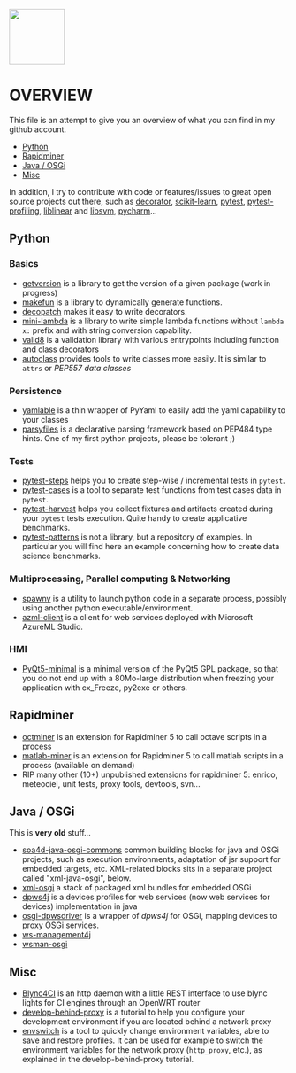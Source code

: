 [<img src="https://sourcerer.io/assets/avatar/smarie" width="100" height="100" />](https://sourcerer.io/smarie)

# OVERVIEW
This file is an attempt to give you an overview of what you can find in my github account.

 * [Python](#python)
 * [Rapidminer](#rapidminer)
 * [Java / OSGi](#java--osgi)
 * [Misc](#misc)

In addition, I try to contribute with code or features/issues to great open source projects out there, such as [decorator](https://github.com/smarie/decorator), [scikit-learn](https://github.com/scikit-learn/scikit-learn), [pytest](https://github.com/pytest-dev/pytest), [pytest-profiling](https://github.com/manahl/pytest-plugins), [liblinear](https://github.com/cjlin1/liblinear) and [libsvm](https://github.com/cjlin1/libsvm), [pycharm](https://youtrack.jetbrains.com/issues)...

## Python

### Basics

 * [getversion](https://github.com/smarie/python-getversion/) is a library to get the version of a given package (work in progress)
 * [makefun](https://smarie.github.io/python-makefun) is a library to dynamically generate functions.
 * [decopatch](https://smarie.github.io/python-decopatch) makes it easy to write decorators.
 * [mini-lambda](https://smarie.github.io/python-mini-lambda) is a library to write simple lambda functions without `lambda x:` prefix and with string conversion capability. 
 * [valid8](https://smarie.github.io/python-valid8/) is a validation library with various entrypoints including function and class decorators
 * [autoclass](https://smarie.github.io/python-autoclass/) provides tools to write classes more easily. It is similar to `attrs` or *PEP557 data classes*

### Persistence

 * [yamlable](https://smarie.github.io/python-yamlable/) is a thin wrapper of PyYaml to easily add the yaml capability to your classes
 * [parsyfiles](https://smarie.github.io/python-parsyfiles) is a declarative parsing framework based on PEP484 type hints. One of my first python projects, please be tolerant ;)

### Tests

 * [pytest-steps](https://smarie.github.io/python-pytest-steps) helps you to create step-wise / incremental tests in `pytest`.
 * [pytest-cases](https://smarie.github.io/python-pytest-cases) is a tool to separate test functions from test cases data in `pytest`.
 * [pytest-harvest](https://smarie.github.io/python-pytest-harvest/) helps you collect fixtures and artifacts created during your `pytest` tests execution. Quite handy to create applicative benchmarks.
 * [pytest-patterns](https://smarie.github.io/pytest-patterns/) is not a library, but a repository of examples. In particular you will find here an example concerning how to create data science benchmarks.

### Multiprocessing, Parallel computing & Networking

 * [spawny](https://smarie.github.io/python-spawny) is a utility to launch python code in a separate process, possibly using another python executable/environment.
 * [azml-client](https://smarie.github.io/python-azureml-client) is a client for web services deployed with Microsoft AzureML Studio.

### HMI

 * [PyQt5-minimal](https://github.com/smarie/PyQt5-minimal) is a minimal version of the PyQt5 GPL package, so that you do not end up with a 80Mo-large distribution when freezing your application with cx_Freeze, py2exe or others. 

## Rapidminer

 * [octminer](https://github.com/smarie/java-octminer) is an extension for Rapidminer 5 to call octave scripts in a process
 * [matlab-miner]() is an extension for Rapidminer 5 to call matlab scripts in a process (available on demand)
 * RIP many other (10+) unpublished extensions for rapidminer 5: enrico, meteociel, unit tests, proxy tools, devtools, svn...

## Java / OSGi

This is **very old** stuff...

 * [soa4d-java-osgi-commons](https://github.com/smarie/java-soa4d-java-osgi-commons) common building blocks for java and OSGi projects, such as execution environments, adaptation of jsr support for embedded targets, etc. XML-related blocks sits in a separate project called "xml-java-osgi", below.
 * [xml-osgi](https://github.com/smarie/java-xml-osgi) a stack of packaged xml bundles for embedded OSGi 
 * [dpws4j](https://github.com/smarie/java-dpws4j) is a devices profiles for web services (now web services for devices) implementation in java
 * [osgi-dpwsdriver](https://github.com/smarie/java-osgi-dpwsdriver) is a wrapper of *dpws4j* for OSGi, mapping devices to proxy OSGi services.
 * [ws-management4j](https://github.com/smarie/java-ws-management4j)
 * [wsman-osgi](https://github.com/smarie/java-wsman-osgi)

## Misc

 * [Blync4CI](https://github.com/smarie/blync4CI) is an http daemon with a little REST interface to use blync lights for CI engines through an OpenWRT router
 * [develop-behind-proxy](https://github.com/smarie/develop-behind-proxy) is a tutorial to help you configure your development environment if you are located behind a network proxy
 * [envswitch](https://github.com/smarie/env-switcher-gui) is a tool to quickly change environment variables, able to save and restore profiles. It can be used for example to switch the environment variables for the network proxy (`http_proxy`, etc.), as explained in the develop-behind-proxy tutorial.

